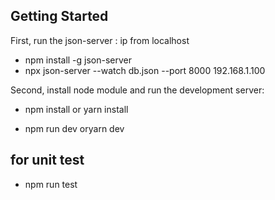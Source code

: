 
## Getting Started

First, run the json-server :
ip from localhost
- npm install -g json-server
- npx json-server --watch db.json --port 8000 192.168.1.100

Second, install node module and run the development server:

- npm install or yarn install

- npm run dev oryarn dev

## for unit test
- npm run test